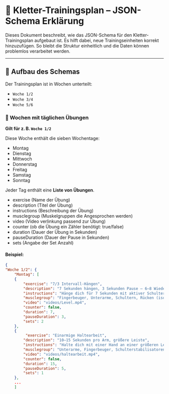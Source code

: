 # 🧗 Kletter-Trainingsplan – JSON-Schema Erklärung

Dieses Dokument beschreibt, wie das JSON-Schema für den Kletter-Trainingsplan aufgebaut ist. Es hilft dabei, neue Trainingseinheiten korrekt hinzuzufügen. So bleibt die Struktur einheitlich und die Daten können problemlos verarbeitet werden.

---

## 🔧 Aufbau des Schemas

Der Trainingsplan ist in Wochen unterteilt:

- `Woche 1/2`
- `Woche 3/4`
- `Woche 5/6`

### 📅 Wochen mit täglichen Übungen

**Gilt für z. B. `Woche 1/2`**

Diese Woche enthält die sieben Wochentage:

- Montag
- Dienstag
- Mittwoch
- Donnerstag
- Freitag
- Samstag
- Sonntag

Jeder Tag enthält eine **Liste von Übungen**.

- exercise (Name der Übung)
- description (Titel der Übung)
- instructions (Beschreibung der Übung)
- musclegroup (Muskelgruppen die Angesprochen werden)
- video (Video verlinkung passend zur Übung)
- counter (ob die Übung ein Zähler benötigt: true/false)
- duration (Dauer der Übung in Sekunden)
- pauseDuration (Dauer der Pause in Sekunden)
- sets (Angabe der Set Anzahl)


#### Beispiel:

```json
{
"Woche 1/2": {
    "Montag": [
    {
        "exercise": "7/3 Intervall-Hängen",
        "description": "7 Sekunden hängen, 3 Sekunden Pause – 6–8 Wiederholungen",
        "instructions": "Hänge dich für 7 Sekunden mit aktiver Schulterkraft ans Griffbrett, gefolgt von 3 Sekunden Pause – halte dabei Körperspannung und kontrollierte Atmung.",
        "musclegroup": "Fingerbeuger, Unterarme, Schultern, Rücken (isometrisch).",
        "video": "videos/Level.mp4",
        "counter": false,
        "duration": 7,
        "pauseDuration": 3,
        "sets": 2
    },
    {
         "exercise": "Einarmige Haltearbeit",
        "description": "10–15 Sekunden pro Arm, größere Leiste",
        "instructions": "Halte dich mit einer Hand an einer größeren Leiste und stabilisiere deinen Körper durch Schulteraktivierung und Core-Spannung.",
        "musclegroup": "Unterarme, Fingerbeuger, Schulterstabilisatoren, Latissimus.",
        "video": "videos/haltearbeit.mp4",
        "counter": false,
        "duration": 15,
        "pauseDuration": 5,
        "sets": 1
    },
    ...
    ]